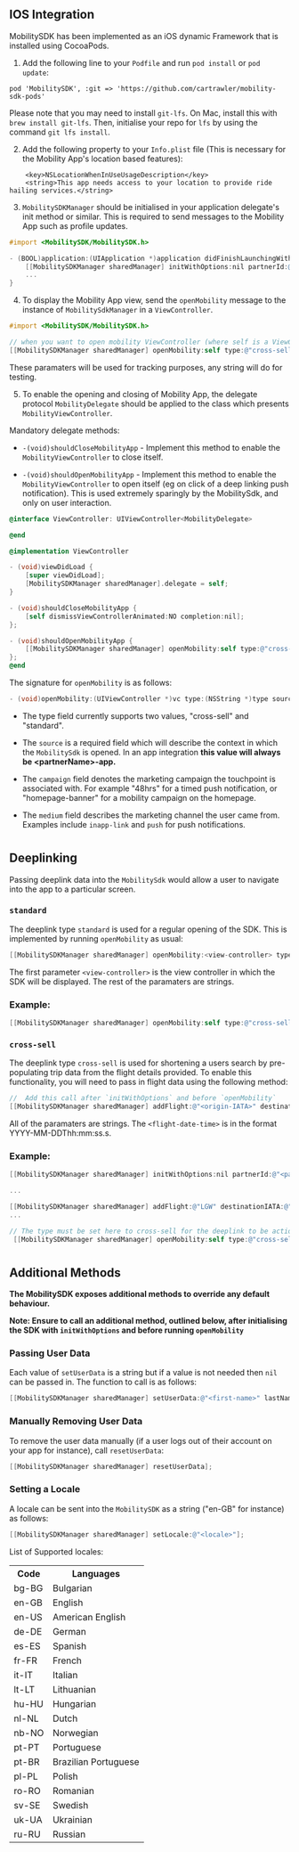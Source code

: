## IOS Integration

MobilitySDK has been implemented as an iOS dynamic Framework that is installed using CocoaPods.

1.  Add the following line to your `Podfile` and run `pod install` or `pod update`:

```
pod 'MobilitySDK', :git => 'https://github.com/cartrawler/mobility-sdk-pods'
```

Please note that you may need to install `git-lfs`. On Mac, install this with `brew install git-lfs`. Then, initialise your repo for `lfs` by using the command `git lfs install`.

2. Add the following property to your `Info.plist` file (This is necessary for the Mobility App's location based features):

```
    <key>NSLocationWhenInUseUsageDescription</key>
    <string>This app needs access to your location to provide ride hailing services.</string>
```

3. `MobilitySDKManager` should be initialised in your application delegate's init method or similar. This is required to send messages to the Mobility App such as profile updates.

```objectivec
#import <MobilitySDK/MobilitySDK.h>

- (BOOL)application:(UIApplication *)application didFinishLaunchingWithOptions:(NSDictionary *)launchOptions {
    [[MobilitySDKManager sharedManager] initWithOptions:nil partnerId:@"<partner-id>"];
    ...
}
```

4. To display the Mobility App view, send the `openMobility` message to the instance of `MobilitySdkManager` in a `ViewController`.

```objectivec
#import <MobilitySDK/MobilitySDK.h>

// when you want to open mobility ViewController (where self is a ViewController):
[[MobilitySDKManager sharedManager] openMobility:self type:@"cross-sell" source:@"deeplink source" campaign:@"deeplink campaign" medium:@"deeplink medium"];
```

These paramaters will be used for tracking purposes, any string will do for testing.

5. To enable the opening and closing of Mobility App, the delegate protocol `MobilityDelegate` should be applied to the class which presents `MobilityViewController`.

Mandatory delegate methods:

- `-(void)shouldCloseMobilityApp` - Implement this method to enable the `MobilityViewController` to close itself.

* `-(void)shouldOpenMobilityApp` - Implement this method to enable the `MobilityViewController` to open itself (eg on click of a deep linking push notification). This is used extremely sparingly by the MobilitySdk, and only on user interaction.

```objectivec
@interface ViewController: UIViewController<MobilityDelegate>

@end

@implementation ViewController

- (void)viewDidLoad {
    [super viewDidLoad];
    [MobilitySDKManager sharedManager].delegate = self;
}

- (void)shouldCloseMobilityApp {
    [self dismissViewControllerAnimated:NO completion:nil];
};

- (void)shouldOpenMobilityApp {
    [[MobilitySDKManager sharedManager] openMobility:self type:@"cross-sell" source:@"<partnerName>-app" campaign:@"48hrs" medium:@"push"];
};
@end
```

The signature for `openMobility` is as follows:

```objectivec
- (void)openMobility:(UIViewController *)vc type:(NSString *)type source:(NSString *)source campaign:(NSString *)campaign medium:(NSString *)medium;
```

- The type field currently supports two values, "cross-sell" and "standard".

- The `source` is a required field which will describe the context in which the `MobilitySdk` is opened.
  In an app integration **this value will always be \<partnerName\>-app.**

- The `campaign` field denotes the marketing campaign the touchpoint is associated with. For example "48hrs" for a timed push notification, or "homepage-banner" for a mobility campaign on the homepage.

- The `medium` field describes the marketing channel the user came from. Examples include `inapp-link` and `push` for push notifications.

#

## Deeplinking

Passing deeplink data into the `MobilitySdk` would allow a user to navigate into the app to a particular screen.

### `standard`

The deeplink type `standard` is used for a regular opening of the SDK. This is implemented by running `openMobility` as usual:

```objectivec
[[MobilitySDKManager sharedManager] openMobility:<view-controller> type:@"<deeplink-type>" source:@"<source>" campaign:@"<campaign>" medium:@"<medium>"];
```

The first parameter `<view-controller>` is the view controller in which the SDK will be displayed. The rest of the paramaters are strings.

### Example:

```objectivec
[[MobilitySDKManager sharedManager] openMobility:self type:@"cross-sell" source:@"<partnerName>-app" campaign:@"48hrs" medium:@"push"];
```

### `cross-sell`

The deeplink type `cross-sell` is used for shortening a users search by pre-populating trip data from the flight details provided. To enable this functionality, you will need to pass in flight data using the following method:

```objectivec
//  Add this call after `initWithOptions` and before `openMobility`
[[MobilitySDKManager sharedManager] addFlight:@"<origin-IATA>" destinationIATA:@"<destination-IATA>" flightNumber:@"<flight-number>" flightDate:@"<flight-date-time>"];
```

All of the paramaters are strings. The `<flight-date-time>` is in the format YYYY-MM-DDThh:mm:ss.s.

### Example:

```objectivec
[[MobilitySDKManager sharedManager] initWithOptions:nil partnerId:@"<partner-id>"];

...

[[MobilitySDKManager sharedManager] addFlight:@"LGW" destinationIATA:@"DUB" flightNumber:@"FR121" flightDate:@"2020-09-11T22:08:50.001"];
...

// The type must be set here to cross-sell for the deeplink to be actioned
 [[MobilitySDKManager sharedManager] openMobility:self type:@"cross-sell" source:@"<partnerName>-app" campaign:@"48hrs" medium:@"push"];
```

#

## Additional Methods

<b>The MobilitySDK exposes additional methods to override any default behaviour.

Note: Ensure to call an additional method, outlined below, after initialising the SDK with `initWithOptions` and before running `openMobility`</b>

### Passing User Data

Each value of `setUserData` is a string but if a value is not needed then `nil` can be passed in. The function to call is as follows:

```objectivec
[[MobilitySDKManager sharedManager] setUserData:@"<first-name>" lastName:@"<last-name>" email:@"<email>" mobileNumber: @"<mobile-number>"];
```

### Manually Removing User Data

To remove the user data manually (if a user logs out of their account on your app for instance), call `resetUserData`:

```objectivec
[[MobilitySDKManager sharedManager] resetUserData];
```

### Setting a Locale

A locale can be sent into the `MobilitySDK` as a string ("en-GB" for instance) as follows:

```objectivec
[[MobilitySDKManager sharedManager] setLocale:@"<locale>"];
```

List of Supported locales:

<table>
<tr>
    <th>Code</th>
    <th>Languages</th>
</tr>
<tr>
    <td>bg-BG</td>
    <td>Bulgarian</td>
</tr>
<tr>
    <td>en-GB</td>
    <td>English</td>
</tr>
<tr>
    <td>en-US</td>
    <td>American English</td>
</tr>
<tr>
    <td>de-DE</td>
    <td>German</td>
</tr>
<tr>
    <td>es-ES</td>
    <td>Spanish</td>
</tr>
<tr>
    <td>fr-FR</td>
    <td>French</td>
</tr>
<tr>
    <td>it-IT</td>
    <td>Italian</td>
</tr>
<tr>
    <td>lt-LT</td>
    <td>Lithuanian</td>
</tr>

<tr>
    <td>hu-HU</td>
    <td>Hungarian</td>
</tr>
<tr>
    <td>nl-NL</td>
    <td>Dutch</td>
</tr>
<tr>
    <td>nb-NO</td>
    <td>Norwegian</td>
</tr>
<tr>
    <td>pt-PT</td>
    <td>Portuguese</td>
</tr>
</tr>
<tr>
    <td>pt-BR</td>
    <td>Brazilian Portuguese</td>
</tr>
</tr>
<tr>
    <td>pl-PL</td>
    <td>Polish</td>
</tr>
</tr>
<tr>
    <td>ro-RO</td>
    <td>Romanian</td>
</tr>
</tr>
<tr>
    <td>sv-SE</td>
    <td>Swedish</td>
</tr>
</tr>
<tr>
    <td>uk-UA</td>
    <td>Ukrainian</td>
</tr>
<tr>
    <td>ru-RU</td>
    <td>Russian</td>
</tr>
</table>
